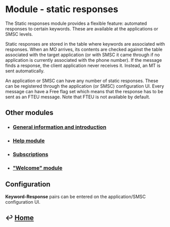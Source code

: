 Module - static responses
=========================

The Static responses module provides a flexible feature: automated responses to certain keywords. These are available at the applications or SMSC levels.

Static responses are stored in the table where keywords are associated with responses. When an MO arrives, its contents are checked against the table associated with the target application (or with SMSC it came through if no application is currently associated with the phone number). If the message finds a response, the client application never receives it. Instead, an MT is sent automatically.

An application or SMSC can have any number of static responses. These can be registered through the application (or SMSC) configuration UI. Every message can have a Free flag set which means that the response has to be sent as an FTEU message. Note that FTEU is not available by default.

Other modules
-------------

- ### [General information and introduction](https://github.com/CarouselSMS/API/tree/master/sections/modules/module-general.md)

- ### [Help module](https://github.com/CarouselSMS/API/tree/master/sections/modules/module-help.md)

- ### [Subscriptions](https://github.com/CarouselSMS/API/tree/master/sections/modules/module-subscriptions.md)

- ### ["Welcome" module](https://github.com/CarouselSMS/API/tree/master/sections/modules/module-welcome.md)


Configuration
-------------

**Keyword-Response** pairs can be entered on the application/SMSC configuration UI.


&#8617; [Home](https://github.com/CarouselSMS/API)
--------------